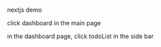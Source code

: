 nextjs demo

click dashboard in the main page

in the dashboard page, click todoList in the side bar